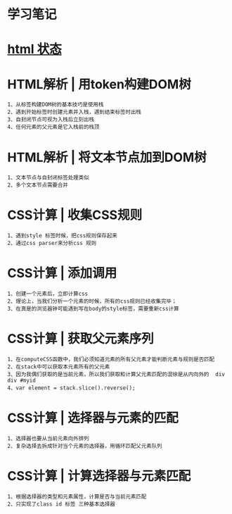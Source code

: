 # 学习笔记

# [html 状态](https://html.spec.whatwg.org/multipage/)

# HTML解析 | 用token构建DOM树

    1、从标签构建DOM树的基本技巧是使用栈
    2、遇到开始标签时创建元素并入栈，遇到结束标签时出栈
    3、自封闭节点可视为入栈后立刻出栈
    4、任何元素的父元素是它入栈前的栈顶

# HTML解析 | 将文本节点加到DOM树
    1、文本节点与自封闭标签处理类似
    2、多个文本节点需要合并

# CSS计算 | 收集CSS规则

    1、遇到style 标签时候，把css规则保存起来
    2、通过css parser来分析css 规则

#  CSS计算 | 添加调用
    1、创建一个元素后，立即计算css
    2、理论上，当我们分析一个元素的时候，所有的css规则已经收集完毕；
    3、在真是的浏览器钟可能遇到写在body的style标签，需要重新css计算
# CSS计算 | 获取父元素序列
    1、在computeCSS函数中，我们必须知道元素的所有父元素才能判断元素与规则是否匹配
    2、在stack中可以获取本元素所有的父元素
    3、因为我偶们获取的是当前元素，所以我们获取和计算父元素匹配的混徐是从内向外的  div div #myid
    4、var element = stack.slice().reverse();

# CSS计算 | 选择器与元素的匹配
    1、选择器也要从当前元素向外排列
    2、复杂选择去拆成针对当个元素的选择器，用循环匹配父元素队列
# CSS计算 | 计算选择器与元素匹配
    1、根据选择器的类型和元素属性，计算是否与当前元素匹配
    2、只实现了class id 标签 三种基本选择器